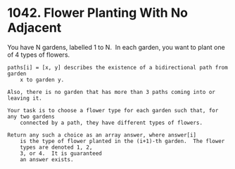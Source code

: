 # 1042. Flower Planting With No Adjacent

You have N gardens, labelled 1 to N.  In each
        garden, you want to plant one of 4 types of flowers.

    paths[i] = [x, y] describes the existence of a bidirectional path from garden
        x to garden y.

    Also, there is no garden that has more than 3 paths coming into or leaving it.

    Your task is to choose a flower type for each garden such that, for any two gardens
        connected by a path, they have different types of flowers.

    Return any such a choice as an array answer, where answer[i]
        is the type of flower planted in the (i+1)-th garden.  The flower
        types are denoted 1, 2,
        3, or 4.  It is guaranteed
        an answer exists.
